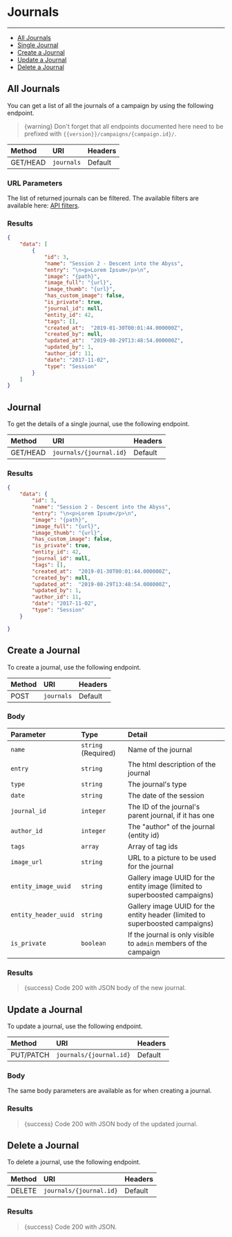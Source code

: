 # Journals

---

- [All Journals](#all-journals)
- [Single Journal](#journal)
- [Create a Journal](#create-journal)
- [Update a Journal](#update-journal)
- [Delete a Journal](#delete-journal)

<a name="all-journals"></a>
## All Journals

You can get a list of all the journals of a campaign by using the following endpoint.

> {warning} Don't forget that all endpoints documented here need to be prefixed with `{{version}}/campaigns/{campaign.id}/`.


| Method | URI | Headers |
| :- |   :-   |  :-  |
| GET/HEAD | `journals` | Default |

### URL Parameters

The list of returned journals can be filtered. The available filters are available here: <a href="/en/helpers/api-filters?type=journal" target="_blank">API filters</a>.

### Results
```json
{
    "data": [
        {
            "id": 3,
            "name": "Session 2 - Descent into the Abyss",
            "entry": "\n<p>Lorem Ipsum</p>\n",
            "image": "{path}",
            "image_full": "{url}",
            "image_thumb": "{url}",
            "has_custom_image": false,
            "is_private": true,
            "journal_id": null,
            "entity_id": 42,
            "tags": [],
            "created_at":  "2019-01-30T00:01:44.000000Z",
            "created_by": null,
            "updated_at":  "2019-08-29T13:48:54.000000Z",
            "updated_by": 1,
            "author_id": 11,
            "date": "2017-11-02",
            "type": "Session"
        }
    ]
}
```


<a name="journal"></a>
## Journal

To get the details of a single journal, use the following endpoint.

| Method | URI | Headers |
| :- |   :-   |  :-  |
| GET/HEAD | `journals/{journal.id}` | Default |

### Results
```json
{
    "data": {
        "id": 3,
        "name": "Session 2 - Descent into the Abyss",
        "entry": "\n<p>Lorem Ipsum</p>\n",
        "image": "{path}",
        "image_full": "{url}",
        "image_thumb": "{url}",
        "has_custom_image": false,
        "is_private": true,
        "entity_id": 42,
        "journal_id": null,
        "tags": [],
        "created_at":  "2019-01-30T00:01:44.000000Z",
        "created_by": null,
        "updated_at":  "2019-08-29T13:48:54.000000Z",
        "updated_by": 1,
        "author_id": 11,
        "date": "2017-11-02",
        "type": "Session"
    }

}
```


<a name="create-journal"></a>
## Create a Journal

To create a journal, use the following endpoint.

| Method | URI | Headers |
| :- |   :-   |  :-  |
| POST | `journals` | Default |

### Body

| Parameter | Type | Detail |
| :- |   :-   |  :-  |
| `name` | `string` (Required) | Name of the journal |
| `entry` | `string` | The html description of the journal |
| `type` | `string` | The journal's type |
| `date` | `string` | The date of the session |
| `journal_id` | `integer` | The ID of the journal's parent journal, if it has one |
| `author_id` | `integer` | The "author" of the journal (entity id) |
| `tags` | `array` | Array of tag ids |
| `image_url` | `string` | URL to a picture to be used for the journal |
| `entity_image_uuid` | `string` | Gallery image UUID for the entity image (limited to superboosted campaigns) |
| `entity_header_uuid` | `string` | Gallery image UUID for the entity header (limited to superboosted campaigns) |
| `is_private` | `boolean` | If the journal is only visible to `admin` members of the campaign |
### Results

> {success} Code 200 with JSON body of the new journal.


<a name="update-journal"></a>
## Update a Journal

To update a journal, use the following endpoint.

| Method | URI | Headers |
| :- |   :-   |  :-  |
| PUT/PATCH | `journals/{journal.id}` | Default |

### Body

The same body parameters are available as for when creating a journal.

### Results

> {success} Code 200 with JSON body of the updated journal.


<a name="delete-journal"></a>
## Delete a Journal

To delete a journal, use the following endpoint.

| Method | URI | Headers |
| :- |   :-   |  :-  |
| DELETE | `journals/{journal.id}` | Default |

### Results

> {success} Code 200 with JSON.
